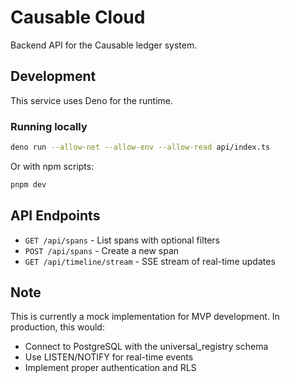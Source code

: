 # Causable Cloud

Backend API for the Causable ledger system.

## Development

This service uses Deno for the runtime.

### Running locally

```bash
deno run --allow-net --allow-env --allow-read api/index.ts
```

Or with npm scripts:

```bash
pnpm dev
```

## API Endpoints

- `GET /api/spans` - List spans with optional filters
- `POST /api/spans` - Create a new span
- `GET /api/timeline/stream` - SSE stream of real-time updates

## Note

This is currently a mock implementation for MVP development. In production, this would:
- Connect to PostgreSQL with the universal_registry schema
- Use LISTEN/NOTIFY for real-time events
- Implement proper authentication and RLS
